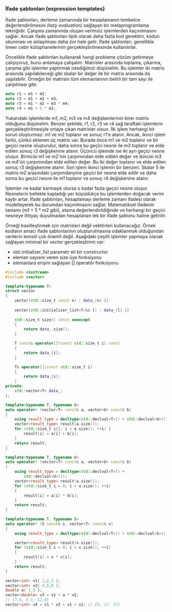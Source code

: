 ### İfade şablonları (expression templates)

İfade şablonları, derleme zamanında bir hesaplamanın tembelce değerlendirilmesini _(lazy evaluation)_ sağlayan bir metaprogramlama tekniğidir. Çalışma zamanında oluşan verimsiz işlemlerden kaçınılmasını sağlar. Ancak ifade şablonları tipik olarak daha fazla kod gerektirir, kodun okunması ve anlaşılması daha zor hale gelir.
İfade şablonları, genellikle lineer cebir kütüphanelerinin gerçekleştirilmesinde kullanılırlar.

Öncelikle ifade şablonları kullanarak hangi probleme çözüm getirmeye çalışıyoruz, bunu anlamaya çalışalım. Matrisler arasında toplama, çıkarma, çarpma gibi işlemler yaptırmak istediğimizi düşünelim. Bu işlemler iki matris arasında yapılabileceği gibi skalar bir değer ile bir matris arasında da yapılabilir. Örneğin bir matrisin tüm elemanlarının belirli bir tam sayı ile çarpılması gibi: 

```cpp
auto r1 = m1 + m2;
auto r2 = m1 + m2 + m3;
auto r3 = m1 * m2 + m3 * m4;
auto r4 = m1 + 5 * m2;
```

Yukarıdaki işlemlerde m1, m2, m3 ve m4 değişkenlerinin birer matris olduğunu düşünelim. Benzer şekilde, r1, r2, r3 ve r4 sağ taraftaki işlemlerin gerçekleştirilmesiyle ortaya çıkan matrisler olsun. İlk işlem herhangi bir sorun oluşturmaz: m1 ve m2 toplanır ve sonuç r1'e atanır. 
Ancak, ikinci işlem farklı, çünkü eklenen üç matris var. Burada önce m1 ve m2 toplanır ve bir geçici nesne oluşturulur, daha sonra bu geçici nesne ile m3 toplanır ve elde edilen sonuç r2 değişkenine atanır.
Üçüncü işlemde ise iki ayrı geçici nesne oluşur. Birincisi m1 ve m2'nin çarpımından elde edilen değer ve ikincisi m3 ve m4'ün çarpımından elde edilen değer.
Bu iki değer toplanır ve elde edilen sonuç r3 değişkenine atanır.
Son işlem ikinci işlemin bir benzeri. Skalar 5 ile matris m2 arasındaki çarpımdanyine geçici bir nesne elde edilir ve daha sonra bu geçici nesne ile m1 toplanır ve sonuç r4 değişkenine atanır.

İşlemler ne kadar karmaşık olursa o kadar fazla geçici nesne oluşur. Nesnelerin bellekte kapladığı yer büyüdükçe bu işlemlerden doğacak verim kaybı artar. İfade şablonları, hesaplamayı derleme zamanı ifadesi olarak modelleyerek bu durumdan kaçınılmasını sağlar.
Matematiksel ifadenin tamamı (m1 + 5 * m2 gibi), atama değerlendirildiğinde ve herhangi bir geçici nesneye ihtiyaç duyulmadan hesaplanan tek bir ifade şablonu haline getirilir.


Örneği basitleştirmek için matrisleri değil vektörleri kullanacağız. Örnek kodların amacı ifade şablonlarının oluşturulmasına odaklanmak olduğundan verilerin temsili çok önemli değil. Aşağıdaki çeşitli işlemler yapmaya olanak sağlayan minimal bir _vector_ gerçekleştirimi var:

- std::initializer_list parametr eli bir constructor
- eleman sayısını veren size üye fonksiyonu
- elemanlara erişim sağlayan [] operatör fonksiyonu

```cpp
#include <iostream>
#include <vector>

template<typename T>
struct vector
{
	vector(std::size_t const n) : data_(n) {}
	
	vector(std::initializer_list<T>&& l) : data_(l) {}
	
	std::size_t size() const noexcept
	{
		return data_.size();
	}

	T const& operator[](const std::size_t i) const
	{
		return data_[i];
	}

	T& operator[](const std::size_t i)
	{
		return data_[i];
	}
private:
	std::vector<T> data_;
};

template<typename T, typename U>
auto operator+ (vector<T> const& a, vector<U> const& b)
{
	using result_type = decltype(std::declval<T>() + std::declval<U>());
	vector<result_type> result(a.size());
	for (std::size_t i{}; i < a.size(); ++i) {
		result[i] = a[i] + b[i];
	}
	return result;
}

template<typename T, typename U>
auto operator* (vector<T> const& a, vector<U> const& b)
{
	using result_type = decltype(std::declval<T>() +
		std::declval<U>());
	vector<result_type> result(a.size());
	for (std::size_t i = 0; i < a.size(); ++i)
	{
		result[i] = a[i] * b[i];
	}
	return result;
}

template<typename T, typename S>
auto operator* (S const& s, vector<T> const& v)
{
	using result_type = decltype(std::declval<T>() + std::declval<S>());

	vector<result_type> result(v.size());
	for (std::size_t i = 0; i < v.size(); ++i)
	{
		result[i] = s * v[i];
	}
	return result;
}

vector<int> v1{ 1,2,3 };
vector<int> v2{ 4,5,6 };
double a{ 1.5 };
vector<double> v3 = v1 + a * v2;
// {7.0, 9.5, 12.0}
vector<int> v4 = v1 * v2 + v1 + v2; // {9, 17, 27}
```




